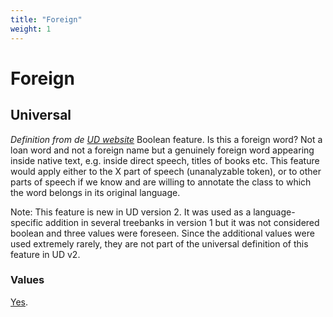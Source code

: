 ```yaml
---
title: "Foreign"
weight: 1
---
```


# Foreign

## Universal


*Definition from de [UD website](https://universaldependencies.org/u/feat/Foreign.html)*
Boolean feature. Is this a foreign word? Not a loan word and not a foreign name but a genuinely foreign word appearing inside native text, e.g. inside direct speech, titles of books etc. This feature would apply either to the X part of speech (unanalyzable token), or to other parts of speech if we know and are willing to annotate the class to which the word belongs in its original language.

Note: This feature is new in UD version 2. It was used as a language-specific addition in several treebanks in version 1 but it was not considered boolean and three values were foreseen. Since the additional values were used extremely rarely, they are not part of the universal definition of this feature in UD v2.

### Values

[Yes](https://universaldependencies.org/u/feat/Foreign.html#Yes).
